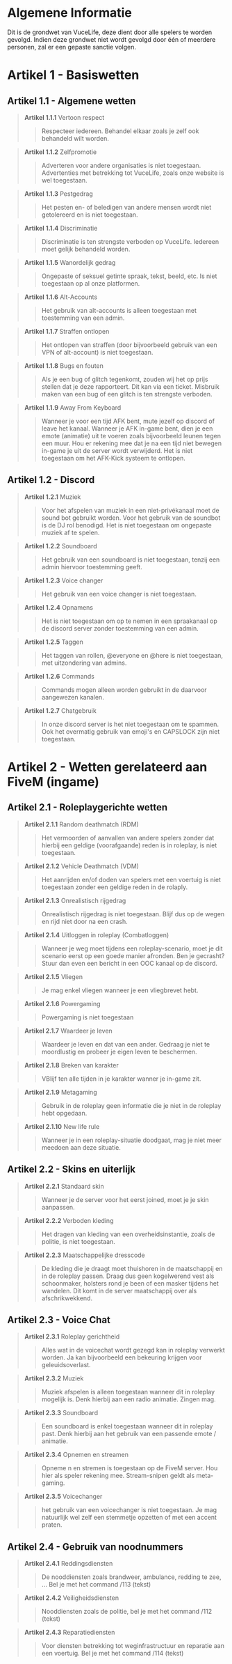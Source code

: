 # Algemene Informatie
Dit is de grondwet van VuceLife, deze dient door alle spelers te worden gevolgd.
Indien deze grondwet niet wordt gevolgd door één of meerdere personen, zal er een gepaste sanctie volgen.

# Artikel 1 - Basiswetten
## Artikel 1.1 - Algemene wetten

> **Artikel 1.1.1** Vertoon respect
>> Respecteer iedereen. Behandel elkaar zoals je zelf ook behandeld wilt worden.

> **Artikel 1.1.2** Zelfpromotie
>> Adverteren voor andere organisaties is niet toegestaan. Advertenties met betrekking tot VuceLife,
>> zoals onze website is wel toegestaan.

> **Artikel 1.1.3** Pestgedrag
>> Het pesten en- of beledigen van andere mensen wordt niet getolereerd en is niet toegestaan.

> **Artikel 1.1.4** Discriminatie
>> Discriminatie is ten strengste verboden op VuceLife. Iedereen moet gelijk behandeld worden.

> **Artikel 1.1.5** Wanordelijk gedrag
>> Ongepaste of seksuel getinte spraak, tekst, beeld, etc. Is niet toegestaan op al onze platformen.

> **Artikel 1.1.6** Alt-Accounts
>> Het gebruik van alt-accounts is alleen toegestaan met toestemming van een admin.

> **Artikel 1.1.7** Straffen ontlopen
>> Het ontlopen van straffen (door bijvoorbeeld gebruik van een VPN of alt-account) is niet toegestaan. 

> **Artikel 1.1.8** Bugs en fouten
>> Als je een bug of glitch tegenkomt, zouden wij het op prijs stellen dat je deze rapporteert. Dit kan via een ticket.
>> Misbruik maken van een bug of een glitch is ten strengste verboden.

> **Artikel 1.1.9** Away From Keyboard
>> Wanneer je voor een tijd AFK bent, mute jezelf op discord of leave het kanaal.
>> Wanneer je AFK in-game bent, dien je een emote (animatie) uit te voeren zoals bijvoorbeeld leunen tegen een muur.
>> Hou er rekening mee dat je na een tijd niet bewegen in-game je uit de server wordt verwijderd.
>> Het is niet toegestaan om het AFK-Kick systeem te ontlopen.

## Artikel 1.2 - Discord

> **Artikel 1.2.1** Muziek
>> Voor het afspelen van muziek in een niet-privékanaal moet de sound bot gebruikt worden.
>> Voor het gebruik van de soundbot is de DJ rol benodigd. Het is niet toegestaan om ongepaste muziek af te spelen.

> **Artikel 1.2.2** Soundboard
>> Het gebruik van een soundboard is niet toegestaan, tenzij een admin hiervoor toestemming geeft.

> **Artikel 1.2.3** Voice changer
>> Het gebruik van een voice changer is niet toegestaan.

> **Artikel 1.2.4** Opnamens
>> Het is niet toegestaan om op te nemen in een spraakanaal op de discord server zonder toestemming van een admin.

> **Artikel 1.2.5** Taggen
>> Het taggen van rollen, @everyone en @here is niet toegestaan, met uitzondering van admins.

> **Artikel 1.2.6** Commands
>> Commands mogen alleen worden gebruikt in de daarvoor aangewezen kanalen.

> **Artikel 1.2.7** Chatgebruik
>> In onze discord server is het niet toegestaan om te spammen. Ook het overmatig gebruik van emoji's en CAPSLOCK zijn niet toegestaan.

# Artikel 2 - Wetten gerelateerd aan FiveM (ingame)
## Artikel 2.1 - Roleplaygerichte wetten

> **Artikel 2.1.1** Random deathmatch (RDM)
>> Het vermoorden of aanvallen van andere spelers zonder dat hierbij een geldige (voorafgaande) reden is in roleplay,
>> is niet toegestaan.

> **Artikel 2.1.2** Vehicle Deathmatch (VDM)
>> Het aanrijden en/of doden van spelers met een voertuig is niet toegestaan zonder een geldige reden in de rolaply.

> **Artikel 2.1.3** Onrealistisch rijgedrag
>> Onrealistisch rijgedrag is niet toegestaan. Blijf dus op de wegen en rijd niet door na een crash.

> **Artikel 2.1.4** Uitloggen in roleplay (Combatloggen)
>> Wanneer je weg moet tijdens een roleplay-scenario, moet je dit scenario eerst op een goede manier afronden.
>> Ben je gecrasht? Stuur dan even een bericht in een OOC kanaal op de discord.

> **Artikel 2.1.5** Vliegen
>> Je mag enkel vliegen wanneer je een vliegbrevet hebt.

> **Artikel 2.1.6** Powergaming
>> Powergaming is niet toegestaan

> **Artikel 2.1.7** Waardeer je leven
>> Waardeer je leven en dat van een ander. Gedraag je niet te moordlustig en probeer je eigen leven te beschermen.

> **Artikel 2.1.8** Breken van karakter
>> VBlijf ten alle tijden in je karakter wanner je in-game zit. 

> **Artikel 2.1.9** Metagaming
>> Gebruik in de roleplay geen informatie die je niet in de roleplay hebt opgedaan.

> **Artikel 2.1.10** New life rule
>> Wanneer je in een roleplay-situatie doodgaat, mag je niet meer meedoen aan deze situatie.

## Artikel 2.2 - Skins en uiterlijk

> **Artikel 2.2.1** Standaard skin
>> Wanneer je de server voor het eerst joined, moet je je skin aanpassen.

> **Artikel 2.2.2** Verboden kleding
>> Het dragen van kleding van een overheidsinstantie, zoals de politie, is niet toegestaan.

> **Artikel 2.2.3** Maatschappelijke dresscode
>> De kleding die je draagt moet thuishoren in de maatschappij en in de roleplay passen.
>> Draag dus geen kogelwerend vest als schoonmaker, holsters rond je been of een masker tijdens het wandelen.
>> Dit komt in de server maatschappij over als afschrikwekkend.

## Artikel 2.3 - Voice Chat

> **Artikel 2.3.1** Roleplay gerichtheid
>> Alles wat in de voicechat wordt gezegd kan in roleplay verwerkt worden.
>>Ja kan bijvoorbeeld een bekeuring krijgen voor geleuidsoverlast. 

> **Artikel 2.3.2** Muziek
>> Muziek afspelen is alleen toegestaan wanneer dit in roleplay mogelijk is.
>> Denk hierbij aan een radio animatie. Zingen mag.

> **Artikel 2.3.3** Soundboard
>> Een soundboard is enkel toegestaan wanneer dit in roleplay past.
>> Denk hierbij aan het gebruik van een passende emote / animatie.

> **Artikel 2.3.4** Opnemen en streamen
>> Opneme n en stremen is toegestaan op de FiveM server. Hou hier
>> als speler rekening  mee. Stream-snipen geldt als meta-gaming.

> **Artikel 2.3.5** Voicechanger
>> het gebruik van een voicechanger is niet toegestaan.
>> Je mag natuurlijk wel zelf een stemmetje opzetten of met een accent praten.

## Artikel 2.4 - Gebruik van noodnummers

> **Artikel 2.4.1** Reddingsdiensten
>> De nooddiensten zoals brandweer, ambulance, redding te zee, ...
>> Bel je met het command /113 (tekst)

> **Artikel 2.4.2** Veiligheidsdiensten
>> Nooddiensten zoals de politie, bel je met het command /112 (tekst)

> **Artikel 2.4.3** Reparatiediensten
>> Voor diensten betrekking tot weginfrastructuur en reparatie aan een voertuig. Bel je met het command /114 (tekst)